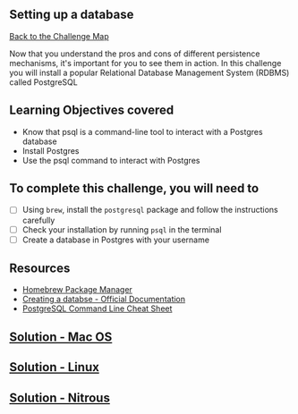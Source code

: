## Setting up a database

[Back to the Challenge Map](0_challenge_map.md)

Now that you understand the pros and cons of different persistence mechanisms, it's important for you to see them in action. In this challenge you will install a popular Relational Database Management System (RDBMS) called PostgreSQL

## Learning Objectives covered

* Know that psql is a command-line tool to interact with a Postgres database
* Install Postgres
* Use the psql command to interact with Postgres

## To complete this challenge, you will need to

- [ ] Using `brew`, install the `postgresql` package and follow the instructions carefully
- [ ] Check your installation by running `psql` in the terminal
- [ ] Create a database in Postgres with your username

## Resources

* [Homebrew Package Manager](http://brew.sh/)
* [Creating a databse - Official Documentation](http://www.postgresql.org/docs/9.5/static/tutorial-createdb.html)
* [PostgreSQL Command Line Cheat Sheet](http://blog.jasonmeridth.com/posts/postgresql-command-line-cheat-sheet/)

## [Solution - Mac OS](solutions/03_mac.md)
## [Solution - Linux](solutions/03_linux.md)
## [Solution - Nitrous](solutions/03_nitrous.md)
